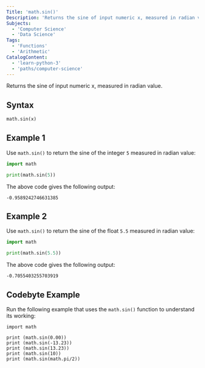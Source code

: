 ```yaml
---
Title: 'math.sin()'
Description: 'Returns the sine of input numeric x, measured in radian value.'
Subjects:
  - 'Computer Science'
  - 'Data Science'
Tags:
  - 'Functions'
  - 'Arithmetic'
CatalogContent:
  - 'learn-python-3'
  - 'paths/computer-science'
---
```


Returns the sine of input numeric x, measured in radian value.

## Syntax

```py
math.sin(x)
```

## Example 1

Use `math.sin()` to return the sine of the integer `5` measured in radian value:

```python
import math

print(math.sin(5))
```

The above code gives the following output:

```shell
-0.9589242746631385
```

## Example 2

Use `math.sin()` to return the sine of the float `5.5` measured in radian value:

```python
import math

print(math.sin(5.5))
```

The above code gives the following output:

```shell
-0.7055403255703919
```

## Codebyte Example

Run the following example that uses the `math.sin()` function to understand its working:

```codebyte/py
import math

print (math.sin(0.00))
print (math.sin(-13.23))
print (math.sin(13.23))
print (math.sin(10))
print (math.sin(math.pi/2))
```
